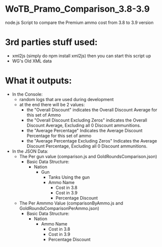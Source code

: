 # WoTB_Pramo_Comparison_3.8-3.9
node.js Script to compare the Premium ammo cost from 3.8 to 3.9 version

# 3rd parties stuff used:
  - xml2js (simply do npm install xml2js) then you can start this script up
  - WG's Old XML data

# What it outputs:
  - In the Console:
      - random logs that are used during development
      - at the end there will be 2 values:
        - the "Overall Discount" indicates the Overall Discount Average for this set of Ammo
        - the "Overall Discount Excluding Zeros" indicates the Overall Discount Average, Excluding all 0 Discount ammunitions.
		- the "Average Percentage" Indicates the Average Discount Percentage for this set of ammo
		- the "Average Percentage Excluding Zeros" Indicates the Average Discount Percentage, Excluding all 0 Discount ammunitions.
  - In the JSON Data:
    - The Per gun value (comparison.js and GoldRoundsComparison.json)
      - Basic Data Structure: 
        - Nation
           - Gun
            	- Tanks Using the gun
            	- Ammo Name
             	 	- Cost in 3.8
             	 	- Cost in 3.9
             	 	- Percentage Discount
    - The Per Ammmo Value (comparisonByAmmo.js and GoldRoundsComparisonPerAmmo.json)
      - Basic Data Structure:
        - Nation
          - Ammo Name
            - Cost in 3.8
            - Cost in 3.9
            - Percentage Discount

